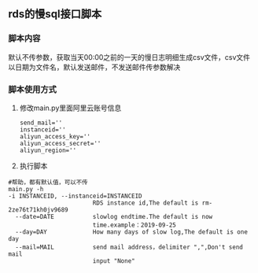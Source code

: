 ## rds的慢sql接口脚本

### 脚本内容

默认不传参数，获取当天00:00之前的一天的慢日志明细生成csv文件，csv文件以日期为文件名，默认发送邮件，不发送邮件传参数解决

###  脚本使用方式

1. 修改main.py里面阿里云账号信息

   ```shell
   send_mail=''
   instanceid=''
   aliyun_access_key=''
   aliyun_access_secret=''
   aliyun_region=''
   ```

   

2. 执行脚本

```shell
#帮助，都有默认值，可以不传
main.py -h
-i INSTANCEID, --instanceid=INSTANCEID
                        RDS instance id,The default is rm-2ze76t71kh0jv9689
  --date=DATE           slowlog endtime.The default is now
                        time.example：2019-09-25
  --day=DAY             How many days of slow log,The default is one day
  --mail=MAIL           send mail address，delimiter ",",Don't send mail
                        input "None"

```

